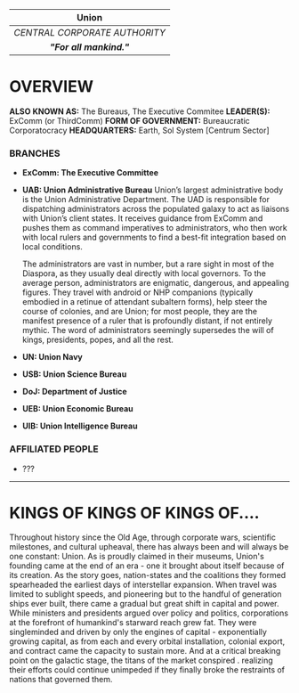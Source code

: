 
|           **Union**           |
| :---------------------------: |
| *CENTRAL CORPORATE AUTHORITY* |
|   ***"For all mankind."***    |
# **OVERVIEW**
**ALSO KNOWN AS:** The Bureaus, The Executive Commitee
**LEADER(S):** ExComm (or ThirdComm)
**FORM OF GOVERNMENT:** Bureaucratic Corporatocracy
**HEADQUARTERS:** Earth, Sol System [Centrum Sector]

### **BRANCHES**
- **ExComm: The Executive Committee**


- **UAB: Union Administrative Bureau**
  Union’s largest administrative body is the Union Administrative Department. The UAD is responsible for dispatching administrators across the populated galaxy to act as liaisons with Union’s client states. It receives guidance from ExComm and pushes them as command imperatives to administrators, who then work with local rulers and governments to find a best-fit integration based on local conditions.

  The administrators are vast in number, but a rare sight in most of the Diaspora, as they usually deal directly with local governors. To the average person, administrators are enigmatic, dangerous, and appealing figures. They travel with android or NHP companions (typically embodied in a retinue of attendant subaltern forms), help steer the course of colonies, and are Union; for most people, they are the manifest presence of a ruler that is profoundly distant, if not entirely mythic. The word of administrators seemingly supersedes the will of kings, presidents, popes, and all the rest.

- **UN: Union Navy**
- **USB: Union Science Bureau**
- **DoJ: Department of Justice**
- **UEB: Union Economic Bureau**
- **UIB: Union Intelligence Bureau**

### **AFFILIATED PEOPLE**
- ???


---
# **KINGS OF KINGS OF KINGS OF....**
Throughout history since the Old Age, through corporate wars, scientific milestones, and cultural upheaval, there has always been and will always be one constant: Union. As is proudly claimed in their museums, Union's founding came at the end of an era - one it brought about itself because of its creation. As the story goes, nation-states and the coalitions they formed spearheaded the earliest days of interstellar expansion. When travel was limited to sublight speeds, and pioneering but to the handful of generation ships ever built, there came a gradual but great shift in capital and power. While ministers and presidents argued over policy and politics, corporations at the forefront of humankind's starward reach grew fat. They were singleminded and driven by only the engines of capital - exponentially growing capital, as from each and every orbital installation, colonial export, and contract came the capacity to sustain more. And at a critical breaking point on the galactic stage, the titans of the market conspired . realizing their efforts could continue unimpeded if they finally broke the restraints of nations that governed them. 


